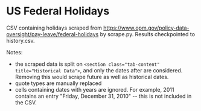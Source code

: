 # US Federal Holidays

CSV containing holidays scraped from https://www.opm.gov/policy-data-oversight/pay-leave/federal-holidays by scrape.py.  Results checkpointed to history.csv.

Notes:
* the scraped data is split on `<section class="tab-content" title="Historical Data">`, and only the dates after are considered.  Removing this would scrape future as well as historical dates.
* quote types are manually replaced
* cells containing dates with years are ignored.  For example, 2011 contains an entry "Friday, December 31, 2010" -- this is not included in the CSV.
